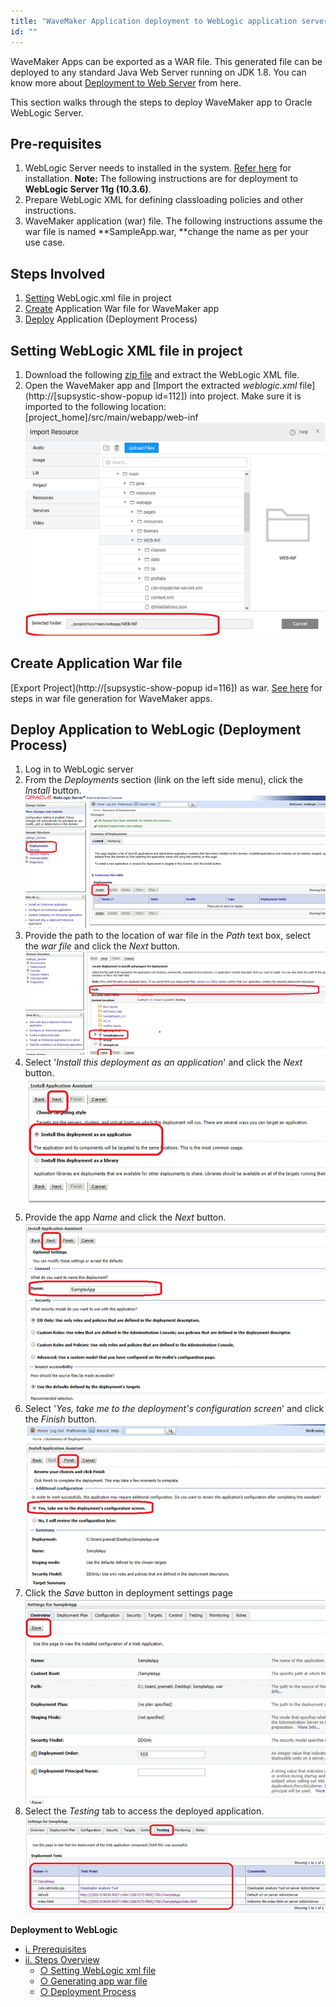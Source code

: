 ```yaml
---
title: "WaveMaker Application deployment to WebLogic application server"
id: ""
---
```


WaveMaker Apps can be exported as a WAR file. This generated file can be deployed to any standard Java Web Server running on JDK 1.8. You can know more about [Deployment to Web Server](/learn/app-development/deployment/deployment-web-server/) from here.

This section walks through the steps to deploy WaveMaker app to Oracle WebLogic Server.

## Pre-requisites

1. WebLogic Server needs to installed in the system. [Refer here](http://www.oracle.com/technetwork/middleware/weblogic/downloads/wls-main-097127.html) for installation. **Note:** The following instructions are for deployment to **WebLogic Server 11g (10.3.6)**.
2. Prepare WebLogic XML for defining classloading policies and other instructions.
3. WaveMaker application (war) file. The following instructions assume the war file is named **SampleApp.war, **change the name as per your use case.

## Steps Involved

1. [Setting](#xmlfile) WebLogic.xml file in project
2. [Create](#warfile) Application War file for WaveMaker app
3. [Deploy](#deployment) Application (Deployment Process)

## Setting WebLogic XML file in project

1. Download the following [zip file](./assets/weblogic.zip) and extract the WebLogic XML file.
2. Open the WaveMaker app and [Import the extracted _weblogic.xml_ file](http://[supsystic-show-popup id=112]) into project. Make sure it is imported to the following location: \[project\_home\]/src/main/webapp/web-inf[![](./assets/weblogic1.png)](./assets/weblogic1.png)

## Create Application War file

[Export Project](http://[supsystic-show-popup id=116]) as war. [See here](/learn/app-development/deployment/deployment-web-server/#war-file-generation) for steps in war file generation for WaveMaker apps.

## Deploy Application to WebLogic (Deployment Process)

1. Log in to WebLogic server
2. From the _Deployments_ section (link on the left side menu), click the _Install_ button.[![](./assets/weblogic2.png)](./assets/weblogic2.png)
3. Provide the path to the location of war file in the _Path_ text box, select the _war file_ and click the _Next_ button.[![](./assets/weblogic3.png)](./assets/weblogic3.png)
4. Select '_Install this deployment as an application_' and click the _Next_ button.[![](./assets/weblogic4.png)](./assets/weblogic4.png)
5. Provide the app _Name_ and click the _Next_ button.[![](./assets/weblogic5.png)](./assets/weblogic5.png)
6. Select '_Yes, take me to the deployment's configuration screen_' and click the _Finish_ button.[![](./assets/weblogic6.png)](./assets/weblogic6.png)
7. Click the _Save_ button in deployment settings page[![](./assets/weblogic7.png)](./assets/weblogic7.png)
8. Select the _Testing_ tab to access the deployed application.[![](./assets/weblogic8.png)](./assets/weblogic8.png)

**Deployment to WebLogic**

- [i. Prerequisites](#prerequisites)
- [ii. Steps Overview](#steps)
    - [○ Setting WebLogic xml file](#xmlfile)
    - [○ Generating app war file](#warfile)
    - [○ Deployment Process](#deployment)
